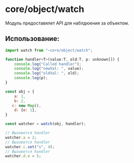 # core/object/watch

Модуль предоставялет API для наблдюения за объектом.

## Использование:

```js
import watch from "~core/object/watch";

function handler<T>(value:T, old:T, p: unknown[]) {
	console.log("Called handler");
	console.log("newVal: ", value);
	console.log("oldVal: ", old);
	console.log(p);
}

const obj = {
	a: 1,
	b: 2,
   c: new Map(),
	d: {e: 1},
}

const watcher = watch(obj, handler);

// Вызовется handler
watcher.a = 2;
// Вызовется handler
watcher.c.set("s", 4);
// Вызовется handler
watcher.d.e = 5;
```
